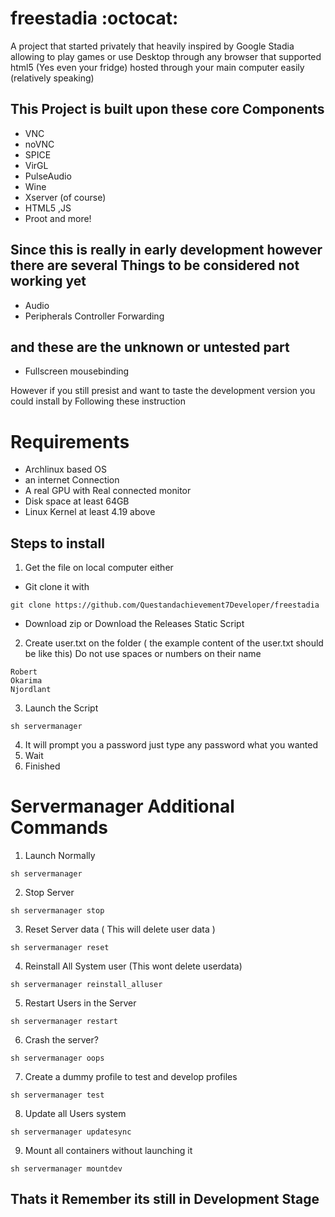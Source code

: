 # freestadia :octocat:
A project that started privately that heavily inspired by Google Stadia allowing to play games or use Desktop through any browser that supported html5 (Yes even your fridge) hosted through your main computer easily (relatively speaking) 
## This Project is built upon these core Components
- VNC
- noVNC
- SPICE
- VirGL
- PulseAudio
- Wine
- Xserver (of course)
- HTML5 ,JS
- Proot and more!
## Since this is really in early development however there are several Things to be considered not working yet
- Audio
- Peripherals Controller Forwarding
## and these are the unknown or untested part
- Fullscreen mousebinding

However if you still presist and want to taste the development version you could install by Following these instruction

# Requirements
- Archlinux based OS
- an internet Connection
- A real GPU with Real connected monitor
- Disk space at least 64GB
- Linux Kernel at least 4.19 above

## Steps to install
1. Get the file on local computer either
  * Git clone it with
```
git clone https://github.com/Questandachievement7Developer/freestadia
```
  * Download zip or Download the Releases Static Script
2. Create user.txt on the folder ( the example content of the user.txt should be like this) Do not use spaces or numbers on their name
```
Robert
Okarima
Njordlant
```
3. Launch the Script
```
sh servermanager
```
4. It will prompt you a password just type any password what you wanted
5. Wait
6. Finished

# Servermanager Additional Commands
1. Launch Normally
```
sh servermanager
```
2. Stop Server
```
sh servermanager stop
```
3. Reset Server data ( This will delete user data )
```
sh servermanager reset
```
4. Reinstall All System user (This wont delete userdata)
```
sh servermanager reinstall_alluser
```
5. Restart Users in the Server
```
sh servermanager restart
```
6. Crash the server?
```
sh servermanager oops
```
7. Create a dummy profile to test and develop profiles
```
sh servermanager test
```
8. Update all Users system
```
sh servermanager updatesync
```
9. Mount all containers without launching it
```
sh servermanager mountdev
```
## Thats it Remember its still in Development Stage
